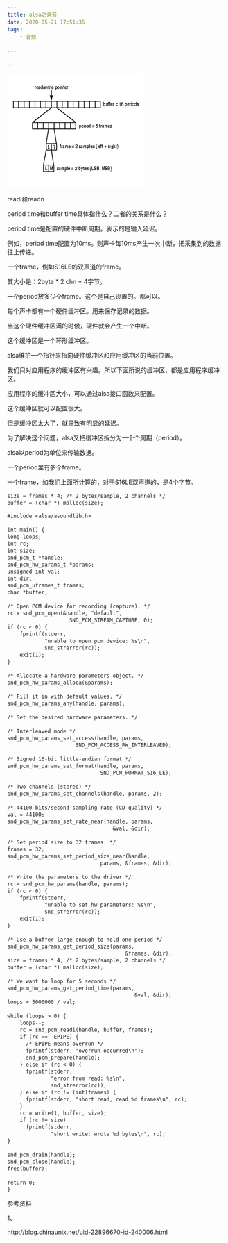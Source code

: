```yaml
---
title: alsa之录音
date: 2020-05-21 17:51:35
tags:
	- 音频

---
```


--

![img](../images/random_name/22896670_1303024653LFKf.jpg)

readi和readn



period time和buffer time具体指什么？二者的关系是什么？

period time是配置的硬件中断周期。表示的是输入延迟。

例如，period time配置为10ms。则声卡每10ms产生一次中断，把采集到的数据往上传递。

一个frame，例如S16LE的双声道的frame。

其大小是：2byte * 2 chn = 4字节。

一个period放多少个frame。这个是自己设置的。都可以。



每个声卡都有一个硬件缓冲区。用来保存记录的数据。

当这个硬件缓冲区满的时候，硬件就会产生一个中断。

这个缓冲区是一个环形缓冲区。

alsa维护一个指针来指向硬件缓冲区和应用缓冲区的当前位置。

我们只对应用程序的缓冲区有兴趣。所以下面所说的缓冲区，都是应用程序缓冲区。



应用程序的缓冲区大小，可以通过alsa接口函数来配置。

这个缓冲区就可以配置很大。

但是缓冲区太大了，就导致有明显的延迟。

为了解决这个问题，alsa又把缓冲区拆分为一个个周期（period）。

alsa以period为单位来传输数据。

一个period里有多个frame。

一个frame，如我们上面所计算的，对于S16LE双声道的，是4个字节。



```
size = frames * 4; /* 2 bytes/sample, 2 channels */
buffer = (char *) malloc(size);
```



```
#include <alsa/asoundlib.h>

int main() {
long loops;
int rc;
int size;
snd_pcm_t *handle;
snd_pcm_hw_params_t *params;
unsigned int val;
int dir;
snd_pcm_uframes_t frames;
char *buffer;

/* Open PCM device for recording (capture). */
rc = snd_pcm_open(&handle, "default",
                    SND_PCM_STREAM_CAPTURE, 0);
if (rc < 0) {
    fprintf(stderr,
            "unable to open pcm device: %s\n",
            snd_strerror(rc));
    exit(1);
}

/* Allocate a hardware parameters object. */
snd_pcm_hw_params_alloca(&params);

/* Fill it in with default values. */
snd_pcm_hw_params_any(handle, params);

/* Set the desired hardware parameters. */

/* Interleaved mode */
snd_pcm_hw_params_set_access(handle, params,
                      SND_PCM_ACCESS_RW_INTERLEAVED);

/* Signed 16-bit little-endian format */
snd_pcm_hw_params_set_format(handle, params,
                              SND_PCM_FORMAT_S16_LE);

/* Two channels (stereo) */
snd_pcm_hw_params_set_channels(handle, params, 2);

/* 44100 bits/second sampling rate (CD quality) */
val = 44100;
snd_pcm_hw_params_set_rate_near(handle, params,
                                  &val, &dir);

/* Set period size to 32 frames. */
frames = 32;
snd_pcm_hw_params_set_period_size_near(handle,
                              params, &frames, &dir);

/* Write the parameters to the driver */
rc = snd_pcm_hw_params(handle, params);
if (rc < 0) {
    fprintf(stderr,
            "unable to set hw parameters: %s\n",
            snd_strerror(rc));
    exit(1);
}

/* Use a buffer large enough to hold one period */
snd_pcm_hw_params_get_period_size(params,
                                      &frames, &dir);
size = frames * 4; /* 2 bytes/sample, 2 channels */
buffer = (char *) malloc(size);

/* We want to loop for 5 seconds */
snd_pcm_hw_params_get_period_time(params,
                                         &val, &dir);
loops = 5000000 / val;

while (loops > 0) {
    loops--;
    rc = snd_pcm_readi(handle, buffer, frames);
    if (rc == -EPIPE) {
      /* EPIPE means overrun */
      fprintf(stderr, "overrun occurred\n");
      snd_pcm_prepare(handle);
    } else if (rc < 0) {
      fprintf(stderr,
              "error from read: %s\n",
              snd_strerror(rc));
    } else if (rc != (int)frames) {
      fprintf(stderr, "short read, read %d frames\n", rc);
    }
    rc = write(1, buffer, size);
    if (rc != size)
      fprintf(stderr,
              "short write: wrote %d bytes\n", rc);
}

snd_pcm_drain(handle);
snd_pcm_close(handle);
free(buffer);

return 0;
}
```



参考资料

1、

http://blog.chinaunix.net/uid-22896670-id-240006.html